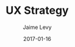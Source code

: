 ---
title: "UX Strategy"
book: ux-strategy
author: Jaime Levy
kindle: true
date: 2017-01-16
tags: posts
bookshop_id: 9781492052432
---